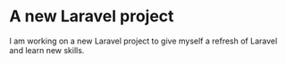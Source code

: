 # A new Laravel project
I am working on a new Laravel project to give myself a refresh of Laravel and learn new skills.

